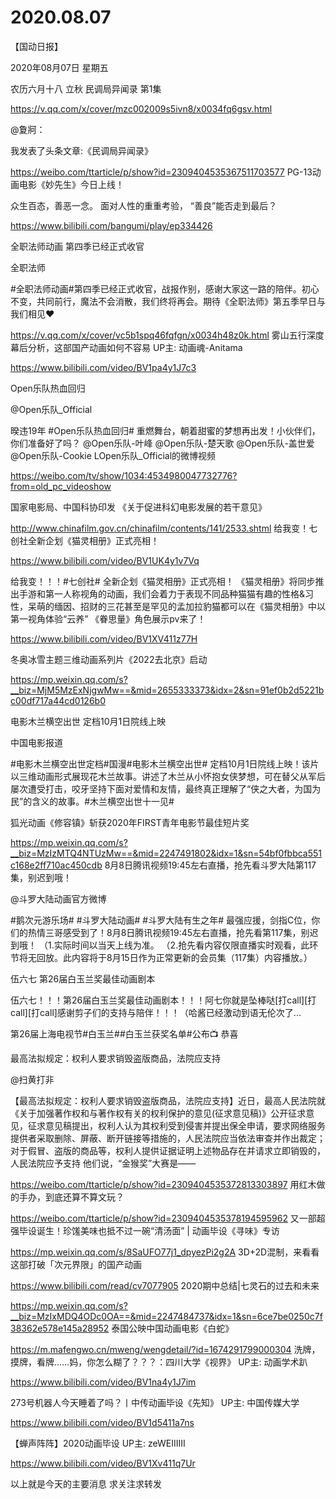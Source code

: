 # 2020.08.07
【国动日报】

2020年08月07日  星期五

农历六月十八  立秋
 民调局异闻录 第1集    

https://v.qq.com/x/cover/mzc002009s5ivn8/x0034fq6gsv.html


@夐牁：

我发表了头条文章:《民调局异闻录》

https://weibo.com/ttarticle/p/show?id=2309404535367511703577
PG-13动画电影《妙先生》今日上线！

众生百态，善恶一念。
面对人性的重重考验，
“善良”能否走到最后？   

https://www.bilibili.com/bangumi/play/ep334426

 
全职法师动画 第四季已经正式收官

全职法师            

#全职法师动画#第四季已经正式收官，战报作别，感谢大家这一路的陪伴。初心不变，共同前行，魔法不会消散，我们终将再会。期待《全职法师》第五季早日与我们相见❤️

https://v.qq.com/x/cover/vc5b1spq46fqfgn/x0034h48z0k.html
雾山五行深度幕后分析，这部国产动画如何不容易 UP主: 动画魂-Anitama

https://www.bilibili.com/video/BV1pa4y1J7c3


Open乐队热血回归

@Open乐队_Official   

暌违19年 #Open乐队热血回归# 重燃舞台，朝着甜蜜的梦想再出发！小伙伴们，你们准备好了吗？ @Open乐队-叶峰 @Open乐队-楚天歌 @Open乐队-盖世爱 @Open乐队-Cookie  LOpen乐队_Official的微博视频  

https://weibo.com/tv/show/1034:4534980047732776?from=old_pc_videoshow

           
国家电影局、中国科协印发 《关于促进科幻电影发展的若干意见》

http://www.chinafilm.gov.cn/chinafilm/contents/141/2533.shtml
给我变！七创社全新企划《猫灵相册》正式亮相！

https://www.bilibili.com/video/BV1UK4y1v7Vq

给我变！！！#七创社# 全新企划《猫灵相册》正式亮相！
《猫灵相册》将同步推出手游和第一人称视角的动画，我们会着力于表现不同品种猫猫有趣的性格&习性，呆萌的缅因、招财的三花甚至是罕见的孟加拉豹猫都可以在《猫灵相册》中以第一视角体验“云养”
《眷思量》角色展示pv来了！

https://www.bilibili.com/video/BV1XV411z77H

 
冬奥冰雪主题三维动画系列片《2022去北京》启动

https://mp.weixin.qq.com/s?__biz=MjM5MzExNjgwMw==&mid=2655333373&idx=2&sn=91ef0b2d5221bc00df717a44cd0126b0


电影木兰横空出世  定档10月1日院线上映

中国电影报道                   

#电影木兰横空出世定档#国漫#电影木兰横空出世# 定档10月1日院线上映！该片以三维动画形式展现花木兰故事。讲述了木兰从小怀抱女侠梦想，可在替父从军后屡次遭受打击，咬牙坚持下面对爱情和友情，最终真正理解了“侠之大者，为国为民”的含义的故事。#木兰横空出世十一见#        

         
狐光动画《修容镇》斩获2020年FIRST青年电影节最佳短片奖

https://mp.weixin.qq.com/s?__biz=MzIzMTQ4NTUzMw==&mid=2247491802&idx=1&sn=54bf0fbbca551c168e2ff710ac450cdb
8月8日腾讯视频19:45左右直播，抢先看斗罗大陆第117集，别迟到哦！

@斗罗大陆动画官方微博                            

#鹅次元游乐场# #斗罗大陆动画# #斗罗大陆有生之年#
最强应援，剑指C位，你们的热情三哥感受到了！8月8日腾讯视频19:45左右直播，抢先看第117集，别迟到哦！
（1.实际时间以当天上线为准。
（2.抢先看内容仅限直播实时观看，此环节将无回放。此内容将于8月15日作为正常更新的会员集（117集）内容播放。）


伍六七  第26届白玉兰奖最佳动画剧本

伍六七！！！第26届白玉兰奖最佳动画剧本！！！阿七你就是坠棒哒[打call][打call][打call]感谢剪子们的支持与陪伴！！！（哈酱已经激动到语无伦次了...


 第26届上海电视节#白玉兰##白玉兰获奖名单#公布📺
恭喜


最高法拟规定：权利人要求销毁盗版商品，法院应支持

@扫黄打非                            

【最高法拟规定：权利人要求销毁盗版商品，法院应支持】近日，最高人民法院就《关于加强著作权和与著作权有关的权利保护的意见(征求意见稿)》公开征求意见，征求意见稿提出，权利人认为其权利受到侵害并提出保全申请，要求网络服务提供者采取删除、屏蔽、断开链接等措施的，人民法院应当依法审查并作出裁定；对于假冒、盗版的商品等，权利人提供证据证明上述物品存在并请求立即销毁的，人民法院应予支持
他们说，“金猴奖”大赛是——

https://weibo.com/ttarticle/p/show?id=2309404535372813303897
用红木做的手办，到底还算不算文玩？

https://weibo.com/ttarticle/p/show?id=2309404535378194595962
又一部超强毕设诞生！珍馐美味也抵不过一碗“清汤面” | 动画毕设《寻味》专访

https://mp.weixin.qq.com/s/8SaUFO77j1_dpyezPi2g2A
3D+2D混制，来看看这部打破「次元界限」的国产动画

https://www.bilibili.com/read/cv7077905
2020期中总结|七灵石的过去和未来

https://mp.weixin.qq.com/s?__biz=MzIxMDQ4ODc0OA==&mid=2247484737&idx=1&sn=6ce7be0250c7f38362e578e145a28952
泰国公映中国动画电影《白蛇》

https://m.mafengwo.cn/mweng/wengdetail/?id=1674291799000304
洗牌，摸牌，看牌……妈，你怎么糊了？？？：四川大学《视界》 UP主: 动画学术趴

https://www.bilibili.com/video/BV1na4y1J7im


273号机器人今天睡着了吗？丨中传动画毕设《先知》 UP主: 中国传媒大学

https://www.bilibili.com/video/BV1d5411a7ns


【蝉声阵阵】2020动画毕设 UP主: zeWEIIIIII

https://www.bilibili.com/video/BV1Xv411q7Ur



以上就是今天的主要消息
求关注求转发



